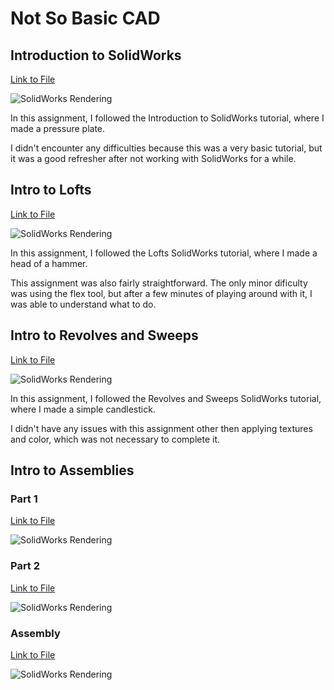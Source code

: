 # Not So Basic CAD
## Introduction to SolidWorks
<a href="https://github.com/jbailey24/Not-So-Basic-CAD/blob/master/Basics/Intro_to_SoildWorks.SLDPRT">Link to File</a> <br/>

![SolidWorks Rendering](https://lh6.googleusercontent.com/CbwzETQA5l0t3MZgjxq8EPP3CjqBPCud2LAkbhgsgq-BYQovwZhga_FAwdska8BVqJ4qXXRkPl3D81i0dLfnmzF4BLibkACv6xpZyuJyhJBzmszG_9_IMOrcZqOrU4KU8xb5IpOB)

In this assignment, I followed the Introduction to SolidWorks tutorial, where I made a pressure plate.

I didn't encounter any difficulties because this was a very basic tutorial, but it was a good refresher after not working with SolidWorks for a while.


## Intro to Lofts
<a href="https://github.com/jbailey24/Not-So-Basic-CAD/blob/master/Hammer_Lofts/HammerHead.SLDPRT">Link to File</a> <br/>

![SolidWorks Rendering](https://lh5.googleusercontent.com/3nfvcuqbYcyEgf24aTQTiO298Ov_e3fcIdKIdWpjW3I379o5ZwWFByKu8VuA6hsRrt8sbJzGLb0-qAPeFP_MxkQiJwp_GCqFOBhqgNPvjLg9-JrTDT2tYZe6Cizh2RHFuJ-rSPxF)

In this assignment, I followed the Lofts SolidWorks tutorial, where I made a head of a hammer.

This assignment was also fairly straightforward. The only minor dificulty was using the flex tool, but after a few minutes of playing around with it, I was able to understand what to do.

## Intro to Revolves and Sweeps
<a href="https://github.com/jbailey24/Not-So-Basic-CAD/blob/master/Lamp_Sweeps/Cstick.sldprt">Link to File</a> <br/>

![SolidWorks Rendering](https://lh5.googleusercontent.com/GBI30gdE-mzjkhvwfIglbgTo0ShspY4b6WdoqDWUBZclJ9WyBX0lRqbiBkrk7C3fABtUBlj2ypK53pvF07Smd0ZpdCamFLfUmVfrS18CgOgY59e0epKGFcU3XGcE1MKtZl1ctz4h)

In this assignment, I followed the Revolves and Sweeps SolidWorks tutorial, where I made a simple candlestick.

I didn't have any issues with this assignment other then applying textures and color, which was not necessary to complete it.

## Intro to Assemblies
### Part 1
<a href="https://github.com/jbailey24/Not-So-Basic-CAD/blob/master/Peanut_Shelling/Intro_to_shelling_peanuts.SLDPRT">Link to File</a> <br/>

![SolidWorks Rendering](https://lh6.googleusercontent.com/spSUcocgxUCaHgBKU4z7O7crJimPI9MkB5xozAEJepmgZjwferyyOmtR6oGOBoAO5OO0uTpE0IB4mTXi0t9J7I4CUeeSNRrVqVv0Tj9S8TehH9Z1fKMemo9FAifvoDiDOJ6oJMbs)

### Part 2
<a href="https://github.com/jbailey24/Not-So-Basic-CAD/blob/master/Peanut_Shelling/Intro_to_shelling_peanuts_2.SLDPRT">Link to File</a> <br/>

![SolidWorks Rendering](https://lh6.googleusercontent.com/V2PRxVqBTU_ZUgjtOF-SQkK4KyRHEiAOJT_abFiulgWULDLgIxezL-DfD-zPjm4titvzwqQXO6lV33HHNTvoIfG8dQZG0YzvRj3jLVt19x8KUWbaxLGZIhOn47-nvlnEX7-_MFrR)

### Assembly
<a href="https://github.com/jbailey24/Not-So-Basic-CAD/blob/master/Peanut_Shelling/Peanut_Shelling_Cannon.SLDASM">Link to File</a> <br/>

![SolidWorks Rendering](https://lh4.googleusercontent.com/nWtsba6O_HYMCBssNTRICOANxSbK09qsIDKyaGA4HEiuVo5UVecCajXDhO0qwAOzi2_BdQ1dCYynI1xk403OqZBAwa-pOyWWjFApBtoqI3_kc2gJSa8zfKTyTLr2eVw6xNB9PlDN)
